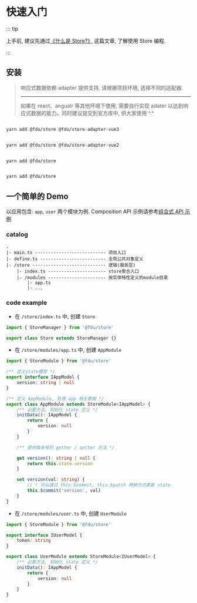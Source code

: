 # 快速入门

::: tip

上手前, 建议先通过[《什么是 Store?》](README.md) 这篇文章, 了解使用 Store 编程.

:::

## 安装

> 响应式数据依赖 adapter 提供支持, 请根据项目环境, 选择不同的适配器.
>
> ---
>
> 如果在 react、angualr 等其他环境下使用, 需要自行实现 adater 以达到响应式数据的能力。同时建议提交到官方库中, 供大家使用 ^.^

<CodeGroup>
  <CodeGroupItem title="vue3.x">

```bash

yarn add @fdu/store @fdu/store-adapter-vue3

```

  </CodeGroupItem>
  <CodeGroupItem title="vue2.x">

```bash

yarn add @fdu/store @fdu/store-adapter-vue2

```

  </CodeGroupItem>
  <CodeGroupItem title="react">

```bash

yarn add @fdu/store

```

  </CodeGroupItem>
  <CodeGroupItem title="小程序">

```bash

yarn add @fdu/store

```

  </CodeGroupItem>
</CodeGroup>

## 一个简单的 Demo

以应用包含: `app`, `user` 两个模块为例. Composition API 示例请参考[组合式 API 示例](.)

### catalog

```
.
|- main.ts --------------------------- 项目入口
|- define.ts ------------------------- 全局公共对象定义
|- /store ---------------------------- 逻辑(服务层)
    |- index.ts ---------------------- store聚合入口
    |- /modules ---------------------- 按实体特性定义的module目录
        |- app.ts
        |- ...
```

### code example

-   在 `/store/index.ts` 中, 创建 `Store`

```typescript
import { StoreManager } from '@fdu/store'

export class Store extends StoreManager {}
```

-   在 `/store/modules/app.ts` 中, 创建 `AppModule`

```typescript
import { StoreModule } from '@fdu/store'

/** 定义state模型 */
export interface IAppModel {
    version: string | null
}

/** 定义 AppModule, 处理 app 相关数据 */
export class AppModule extends StoreModule<IAppModel> {
    /** 必要方法, 初始化 state 定义 */
    initData(): IAppModel {
        return {
            version: null
        }
    }

    /** 提供版本号的 getter / setter 方法 */

    get version(): string | null {
        return this.state.version
    }

    set version(val: string) {
        // ! 可以通过 this.$commit, this.$patch 两种方式更新 state
        this.$commit('version', val)
    }
}
```

-   在 `/store/modules/user.ts` 中, 创建 `UserModule`

```typescript
import { StoreModule } from '@fdu/store'

export interface IUserModel {
    token: string
}

export class UserModule extends StoreModule<IUserModel> {
    /** 必要方法, 初始化 state 定义 */
    initData(): IAppModel {
        return {
            version: null
        }
    }
}
```
